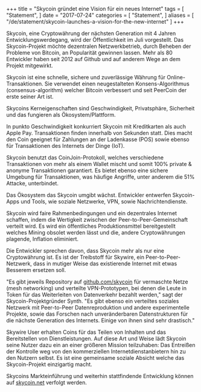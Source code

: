 +++
title = "Skycoin gründet eine Vision für ein neues Internet"
tags = [
    "Statement",
]
date = "2017-07-24"
categories = [
    "Statement",
]
aliases = [
	"/de/statement/skycoin-launches-a-vision-for-the-new-internet"
]
+++

Skycoin, eine Cryptowährung der nächsten Generation mit 4 Jahren Entwicklungswerdegang, wird der Öffentlichkeit im Juli vorgestellt. Das Skycoin-Projekt möchte dezentralen Netzwerkbetrieb, durch Beheben der Probleme von Bitcoin, an Popularität gewinnen lassen. Mehr als 80 Entwickler haben seit 2012 auf Github und auf anderem Wege an dem Projekt mitgewirkt.

Skycoin ist eine schnelle, sichere und zuverlässige Währung für Online-Transaktionen. Sie verwendet einen neugestalteten Konsens-Algorithmus (consensus-algorithm) welcher Bitcoin verbessert und seit PeerCoin der erste seiner Art ist.

Skycoins Kerneigenschaften sind Geschwindigkeit, Privatsphäre, Sicherheit und das fungieren als Ökosystem/Plattform.

In punkto Geschwindigkeit konkurriert Skycoin mit Kreditkarten als auch Apple Pay. Transaktionen finden innerhalb von Sekunden statt. Dies macht den Coin geeignet für Zahlungen an der Ladenkasse (POS) sowie ebenso für Transaktionen des Internets der Dinge (IoT).

Skycoin benutzt das CoinJoin-Protokoll, welches verschiedene Transaktionen von mehr als einem Wallet mischt und somit 100% private & anonyme Transaktionen garantiert. Es bietet ebenso eine sichere Umgebung für Transaktionen, was häufige Angriffe, unter anderem die 51% Attacke, unterbindet.

Das Ökosystem das Skycoin umgibt wächst. Entwickler entwerfen Skycoin-Apps und Tools, wie soziale Netzwerke, VPN, sowie Nachrichtendienste.

Skycoin wird faire Rahmenbedingungen und ein dezentrales Internet schaffen, indem die Wertigkeit zwischen der Peer-to-Peer-Gemeinschaft verteilt wird. Es wird ein öffentliches Produktionsmittel bereitgestellt welches Mining obsolet werden lässt und die, andere Cryptowährungen plagende, Inflation eliminiert.

Die Entwickler sprechen davon, dass Skycoin mehr als nur eine Cryptowährung ist. Es ist der Treibstoff für Skywire, ein Peer-to-Peer-Netzwerk, dass in mutiger Weise das existierende Internet mit etwas Besserem ersetzen soll.

"Es gibt jeweils Repository auf [github.com/skycoin](https://github.com/skycoin) für vermaschte Netze (mesh networking) und verteilte VPN-Prototypen, bei denen die Leute in Token für das Weiterleiten von Datenverkehr bezahlt werden," sagt der Skycoin-Projektgründer Synth. "Es gibt ebenso ein verteiltes soziales Netzwerk mit Peer-to-Peer Datenreproduktion und andere experimentelle Projekte, sowie das Forschen nach unveränderbaren Datenstrukturen für die nächste Generation des Internets. Einige von ihnen sind sehr drastisch."

Skywire User erhalten Coins für das Teilen von Inhalten und das Bereitstellen von Dienstleistungen. Auf diese Art und Weise lädt Skycoin seine Nutzer dazu ein an einer größeren Mission teilzuhaben: Das Entreißen der Kontrolle weg von den kommerziellen Internetdienstanbietern hin zu den Nutzern selbst. Es ist eine gemeinsame soziale Absicht welche das Skycoin-Projekt einzigartig macht.

Skycoins Markteinführung und weiterhin stattfindende Entwicklung können auf [skycoin.net](https://www.skycoin.net) verfolgt werden.
